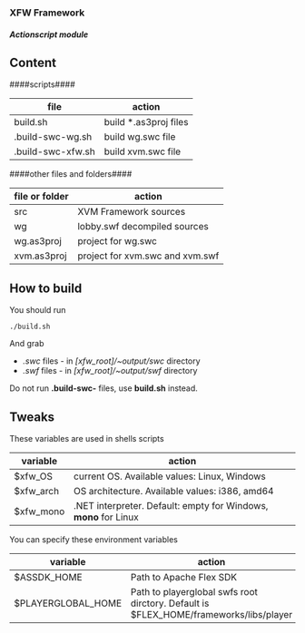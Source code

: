 ### XFW Framework ###
##### Actionscript module #####

## Content ##

####scripts####

 |file             | action                |
 |-----------------|-----------------------|
 |build.sh         | build *.as3proj files |
 |.build-swc-wg.sh | build wg.swc file     |
 |.build-swc-xfw.sh| build xvm.swc file    |

####other files and folders####
 
 |file or folder | action                             |
 |---------------|------------------------------------|
 |src            | XVM Framework sources              |
 |wg             | lobby.swf decompiled sources       |
 |wg.as3proj     | project for wg.swc                 |
 |xvm.as3proj    | project for xvm.swc and xvm.swf    |
 
## How to build ##
You should run
```
./build.sh
```
And grab

 * *.swc* files - in *[xfw_root]/~output/swc* directory
 * *.swf* files - in *[xfw_root]/~output/swf* directory

Do not run **.build-swc-** files, use **build.sh** instead.

## Tweaks ##

These variables are used in shells scripts

 |variable               | action                                                           |
 |-----------------------|------------------------------------------------------------------|
 |$xfw_OS                | current OS. Available values: Linux, Windows                     |
 |$xfw_arch              | OS architecture. Available values: i386, amd64                   |
 |$xfw_mono              | .NET interpreter. Default: empty for Windows, **mono** for Linux |

You can specify these environment variables

 |variable               | action                                                                                |
 |-----------------------|---------------------------------------------------------------------------------------|
 |$ASSDK_HOME            | Path to Apache Flex SDK                                                               |
 |$PLAYERGLOBAL_HOME     | Path to playerglobal swfs root dirctory. Default is $FLEX_HOME/frameworks/libs/player |
